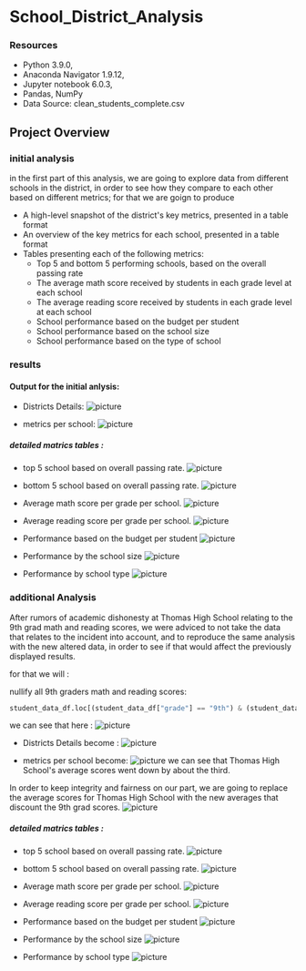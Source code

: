 # School_District_Analysis

### Resources
* Python 3.9.0, 
* Anaconda Navigator 1.9.12,
* Jupyter notebook 6.0.3,
* Pandas, NumPy
* Data Source: clean_students_complete.csv

## Project Overview

### initial analysis

in the first part of this analysis, we are going to explore data from different schools in the district, in order to see how they compare to each other based on different metrics; for that we are goign to produce

- A high-level snapshot of the district's key metrics, presented in a table format
- An overview of the key metrics for each school, presented in a table format
- Tables presenting each of the following metrics: 
  * Top 5 and bottom 5 performing schools, based on the overall passing rate
  * The average math score received by students in each grade level at each school
  * The average reading score received by students in each grade level at each school
  * School performance based on the budget per student
  * School performance based on the school size 
  * School performance based on the type of school
 
 ### results 
#### Output for the initial anlysis:

- Districts Details:
![picture](images/p1.png)

- metrics per school: 
![picture](images/2.png)

##### detailed matrics tables :

* top 5 school based on overall passing rate.
![picture](images/3.png) 

* bottom 5 school based on overall passing rate.
![picture](images/4.png)

* Average math score per grade per school.
![picture](images/5.png)

* Average reading score per grade per school.
![picture](images/6.png)

* Performance based on the budget per student
![picture](images/7.png)

* Performance by the school size 
![picture](images/8.png)

* Performance by school type
![picture](images/9.png)

### additional Analysis

After rumors of academic dishonesty at Thomas High School relating to the 9th grad math and reading scores, we were adviced to not take the data that relates to the incident into account, and to reproduce the same analysis with the new altered data, in order to see if that would affect the previously displayed results.

for that we will :

nullify all 9th graders math and reading scores:

 ```python
student_data_df.loc[(student_data_df["grade"] == "9th") & (student_data_df["school_name"] == "Thomas High School"), ["math_score","reading_score"]] = np.nan
 ```
we can see that here :
![picture](images/20.png)

- Districts Details become :
![picture](images/p10.png)

- metrics per school become: 
![picture](images/11.png)
we can see that Thomas High School's average scores went down by about the third.

In order to keep integrity and fairness on our part, we are going to replace the average scores for Thomas High School with the new averages that discount the 9th grad scores.
![picture](images/11.png)
##### detailed matrics tables :

* top 5 school based on overall passing rate.
![picture](images/3.png) 

* bottom 5 school based on overall passing rate.
![picture](images/4.png)

* Average math score per grade per school.
![picture](images/5.png)

* Average reading score per grade per school.
![picture](images/6.png)

* Performance based on the budget per student
![picture](images/7.png)

* Performance by the school size 
![picture](images/8.png)

* Performance by school type
![picture](images/9.png)




 
